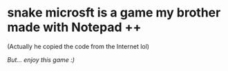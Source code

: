 # snake microsft is a game my brother made with Notepad ++
(Actually he copied the code from the Internet lol)

*But... enjoy this game :)*
